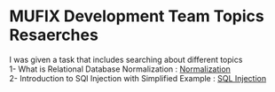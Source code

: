 # MUFIX Development Team Topics Resaerches
I was given a task that includes searching about different topics
<br/>
1- What is Relational Database Normalization :
[Normalization](Muhamed_Medhat.DevTeam.Normalization)
<br/>
2- Introduction to SQl Injection with Simplified Example :
[SQL Injection](Muhamed-Medhat.DevTeam.sql-injection)